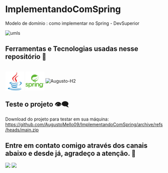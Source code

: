 # ImplementandoComSpring
Modelo de domínio : como implementar no Spring - DevSuperior

![umls](https://user-images.githubusercontent.com/101072311/207360730-5ff98818-9f97-4eaa-9d92-998e4d67e885.png)

## Ferramentas e Tecnologias usadas nesse repositório 🧱
<div style="display: inline_block"><br>


<img align="center" alt="Augusto-Java" height="60" width="60" src=https://github.com/devicons/devicon/blob/master/icons/java/java-original.svg >
<img align="center" alt="Augusto-SpringBoot" height="60" width="60" src="https://raw.githubusercontent.com/devicons/devicon/1119b9f84c0290e0f0b38982099a2bd027a48bf1/icons/spring/spring-original-wordmark.svg">
<img align="center" alt="Augusto-H2" height="50" width="50" src="https://user-images.githubusercontent.com/101072311/200666111-2e4878bb-7d5c-4103-a159-fd00d0855a5d.png">



</div>    

## Teste o projeto 👁‍🗨

Download do projeto para testar em sua máquina: https://github.com/AugustoMello09/ImplementandoComSpring/archive/refs/heads/main.zip

## Entre em contato comigo através dos canais abaixo e desde já, agradeço a atenção. 🤝 

<div>

  <a href="https://www.linkedin.com/in/jos%C3%A9-augusto-794a94234/" target="_blank"><img src="https://img.shields.io/badge/-LinkedIn-%230077B5?style=for-the-badge&logo=linkedin&logoColor=white" target="_blank"></a>
 <a href="mailto:joseaugusto.Mello01@gmail.com" target="_blank"><img src="https://img.shields.io/badge/Gmail-D14836?style=for-the-badge&logo=gmail&logoColor=white" target="_blank"></a>   

  </div>
